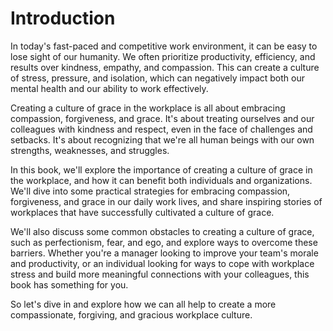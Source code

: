 # Introduction

In today's fast-paced and competitive work environment, it can be easy to lose sight of our humanity. We often prioritize productivity, efficiency, and results over kindness, empathy, and compassion. This can create a culture of stress, pressure, and isolation, which can negatively impact both our mental health and our ability to work effectively.

Creating a culture of grace in the workplace is all about embracing compassion, forgiveness, and grace. It's about treating ourselves and our colleagues with kindness and respect, even in the face of challenges and setbacks. It's about recognizing that we're all human beings with our own strengths, weaknesses, and struggles.

In this book, we'll explore the importance of creating a culture of grace in the workplace, and how it can benefit both individuals and organizations. We'll dive into some practical strategies for embracing compassion, forgiveness, and grace in our daily work lives, and share inspiring stories of workplaces that have successfully cultivated a culture of grace.

We'll also discuss some common obstacles to creating a culture of grace, such as perfectionism, fear, and ego, and explore ways to overcome these barriers. Whether you're a manager looking to improve your team's morale and productivity, or an individual looking for ways to cope with workplace stress and build more meaningful connections with your colleagues, this book has something for you.

So let's dive in and explore how we can all help to create a more compassionate, forgiving, and gracious workplace culture.
